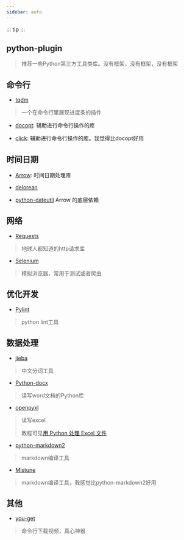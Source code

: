 ```yaml
---
sidebar: auto
---
```


::: tip
:::

## python-plugin

> 推荐一些Python第三方工具类库。没有框架，没有框架，没有框架

## 命令行

- [tqdm](https://github.com/tqdm/tqdm)

> 一个在命令行里展现进度条的插件

- [docopt](http://docopt.org/): 辅助进行命令行操作的库

- [click](http://click.pocoo.org/6/): 辅助进行命令行操作的库。我觉得比docopt好用

## 时间日期

- [Arrow](https://arrow.readthedocs.io/en/latest/): 时间日期处理库

- [delorean](https://github.com/myusuf3/delorean)

- [python-dateutil](https://github.com/paxan/python-dateutil) Arrow 的底层依赖

## 网络

- [Requests](http://requests-docs-cn.readthedocs.io/zh_CN/latest/)

> 地球人都知道的http请求库

- [Selenium](http://selenium-python.readthedocs.io/index.html)

> 模拟浏览器，常用于测试或者爬虫

## 优化开发

- [Pylint](https://pylint.readthedocs.io/en/latest/)

> python lint工具

## 数据处理

- [jieba](https://github.com/fxsjy/jieba)

> 中文分词工具

- [Python-docx](http://hao.jobbole.com/python-docx/)

> 读写word文档的Python库

- [openpyxl](https://bitbucket.org/openpyxl/openpyxl)

> 读写excel
>
> 教程可见[用 Python 处理 Excel 文件](http://www.jianshu.com/p/220b01d38f2c)

- [python-markdown2](https://github.com/trentm/python-markdown2)

> markdown编译工具

- [Mistune](http://mistune.readthedocs.io/en/latest/)

> markdown编译工具，我感觉比python-markdown2好用

## 其他

- [you-get](https://github.com/soimort/you-get)

> 命令行下载视频，真心神器
